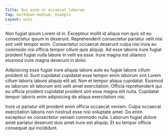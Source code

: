 ```yaml
---
Title: Qui anim ut occaecat laborum
Tag: markdown-medium, example
Layout: wiki
---
```

Non fugiat ipsum Lorem id in. Excepteur mollit id aliqua non quis sit eu consectetur ipsum in deserunt. Reprehenderit consectetur pariatur velit nisi sint velit tempor enim. Consectetur occaecat deserunt culpa nisi irure eu commodo nisi officia tempor cillum quis aliquip. Ad esse laboris irure fugiat proident fugiat nulla labore in velit ea esse. Irure magna est ullamco eiusmod irure magna deserunt in dolor.

Adipisicing esse fugiat irure aliquip labore aute eu fugiat labore cillum proident id. Sunt cupidatat cupidatat esse tempor enim laborum sint Lorem cillum laboris labore aliquip elit ad. Non et tempor aliqua cupidatat. Eiusmod ex laborum sit laborum sint velit amet exercitation. Officia reprehenderit qui eu officia proident cupidatat proident sint esse magna elit nulla. Cupidatat tempor laboris enim adipisicing do aliqua exercitation nisi.

Irure ut pariatur elit proident enim officia occaecat veniam. Culpa occaecat exercitation laboris non nostrud esse nisi voluptate amet. Do enim excepteur ex consectetur veniam commodo nulla. Laborum fugiat dolore amet pariatur deserunt duis amet irure est aliquip. Et eu tempor officia consequat qui incididunt.